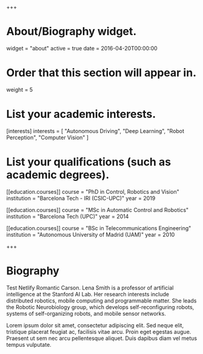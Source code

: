 +++
# About/Biography widget.
widget = "about"
active = true
date = 2016-04-20T00:00:00

# Order that this section will appear in.
weight = 5

# List your academic interests.
[interests]
  interests = [
    "Autonomous Driving",
    "Deep Learning",
    "Robot Perception",
    "Computer Vision"
  ]

# List your qualifications (such as academic degrees).
[[education.courses]]
  course = "PhD in Control, Robotics and Vision"
  institution = "Barcelona Tech - IRI (CSIC-UPC)"
  year = 2019

[[education.courses]]
  course = "MSc in Automatic Control and Robotics"
  institution = "Barcelona Tech (UPC)"
  year = 2014

[[education.courses]]
  course = "BSc in Telecommunications Engineering"
  institution = "Autonomous University of Madrid (UAM)"
  year = 2010
 
+++

# Biography

Test Netlify Romantic Carson. Lena Smith is a professor of artificial intelligence at the Stanford AI Lab. Her research interests include distributed robotics, mobile computing and programmable matter. She leads the Robotic Neurobiology group, which develops self-reconfiguring robots, systems of self-organizing robots, and mobile sensor networks.

Lorem ipsum dolor sit amet, consectetur adipiscing elit. Sed neque elit, tristique placerat feugiat ac, facilisis vitae arcu. Proin eget egestas augue. Praesent ut sem nec arcu pellentesque aliquet. Duis dapibus diam vel metus tempus vulputate. 

